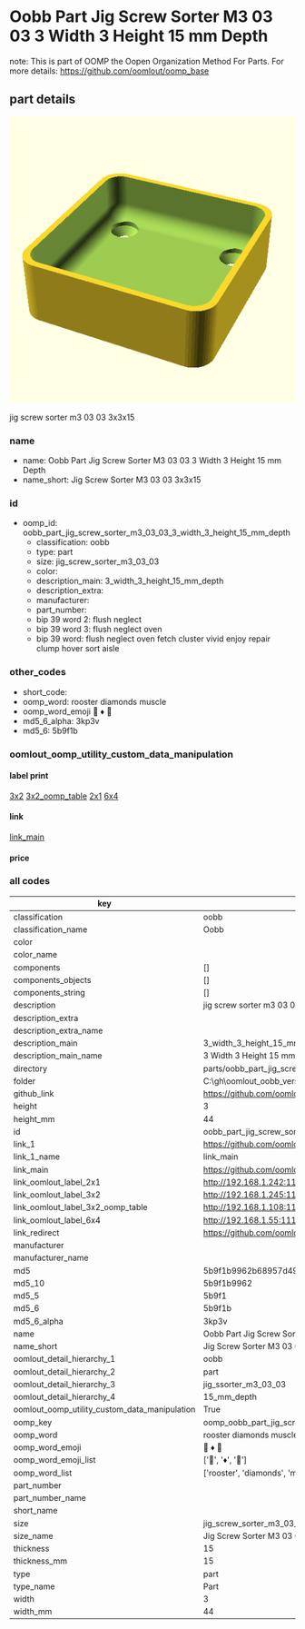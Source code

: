 # Oobb Part Jig Screw Sorter M3 03 03 3 Width 3 Height 15 mm Depth  

note: This is part of OOMP the Oopen Organization Method For Parts. For more details: https://github.com/oomlout/oomp_base

##  part details
  

[![](3dpr.png)](3dpr.png)

jig screw sorter m3 03 03 3x3x15



### name
* name: Oobb Part Jig Screw Sorter M3 03 03 3 Width 3 Height 15 mm Depth
* name_short: Jig Screw Sorter M3 03 03 3x3x15 
### id
* oomp_id: oobb_part_jig_screw_sorter_m3_03_03_3_width_3_height_15_mm_depth
  * classification: oobb
  * type: part
  * size: jig_screw_sorter_m3_03_03
  * color: 
  * description_main: 3_width_3_height_15_mm_depth
  * description_extra: 
  * manufacturer: 
  * part_number: 
  * bip 39 word 2: flush neglect
  * bip 39 word 3: flush neglect oven
  * bip 39 word: flush neglect oven fetch cluster vivid enjoy repair clump hover sort aisle

### other_codes
* short_code: 
* oomp_word: rooster diamonds muscle
* oomp_word_emoji :rooster: :diamonds: :muscle:
* md5_6_alpha: 3kp3v
* md5_6: 5b9f1b






### oomlout_oomp_utility_custom_data_manipulation
#### label print
[3x2](http://192.168.1.245:1112/?label=oomp%203kp3v)
[3x2_oomp_table](http://192.168.1.108:1112/?label=oomp%203kp3v)
[2x1](http://192.168.1.242:1112/?label=oomp%203kp3v)
[6x4](http://192.168.1.55:1112/?label=oomp%203kp3v)    

#### link

[link_main](https://github.com/oomlout/oomlout_oobb_version_4_generated_parts/tree/main/navigation_oomp/oobb/part/jig_screw_sorter_m3_03_03/3_width_3_height_15_mm_depth/part)                              

#### price







### all codes 
| key | value |  
| --- | --- |  
| classification | oobb |  
| classification_name | Oobb |  
| color |  |  
| color_name |  |  
| components | [] |  
| components_objects | [] |  
| components_string | [] |  
| description | jig screw sorter m3 03 03 3x3x15 |  
| description_extra |  |  
| description_extra_name |  |  
| description_main | 3_width_3_height_15_mm_depth |  
| description_main_name | 3 Width 3 Height 15 mm Depth |  
| directory | parts/oobb_part_jig_screw_sorter_m3_03_03_3_width_3_height_15_mm_depth |  
| folder | C:\gh\oomlout_oobb_version_4_generated_parts\parts\oobb_part_jig_screw_sorter_m3_03_03_3_width_3_height_15_mm_depth |  
| github_link | https://github.com/oomlout/oomlout_oomp_part_src/tree/main/parts/oobb_part_jig_screw_sorter_m3_03_03_3_width_3_height_15_mm_depth |  
| height | 3 |  
| height_mm | 44 |  
| id | oobb_part_jig_screw_sorter_m3_03_03_3_width_3_height_15_mm_depth |  
| link_1 | https://github.com/oomlout/oomlout_oobb_version_4_generated_parts/tree/main/navigation_oomp/oobb/part/jig_screw_sorter_m3_03_03/3_width_3_height_15_mm_depth/part |  
| link_1_name | link_main |  
| link_main | https://github.com/oomlout/oomlout_oobb_version_4_generated_parts/tree/main/navigation_oomp/oobb/part/jig_screw_sorter_m3_03_03/3_width_3_height_15_mm_depth/part |  
| link_oomlout_label_2x1 | http://192.168.1.242:1112/?label=oomp%203kp3v |  
| link_oomlout_label_3x2 | http://192.168.1.245:1112/?label=oomp%203kp3v |  
| link_oomlout_label_3x2_oomp_table | http://192.168.1.108:1112/?label=oomp%203kp3v |  
| link_oomlout_label_6x4 | http://192.168.1.55:1112/?label=oomp%203kp3v |  
| link_redirect | https://github.com/oomlout/oomlout_oobb_version_4_generated_parts/tree/main/parts/oobb_jig_screw_sorter_m3_03_03_03_03_15 |  
| manufacturer |  |  
| manufacturer_name |  |  
| md5 | 5b9f1b9962b68957d49635553ba502ce |  
| md5_10 | 5b9f1b9962 |  
| md5_5 | 5b9f1 |  
| md5_6 | 5b9f1b |  
| md5_6_alpha | 3kp3v |  
| name | Oobb Part Jig Screw Sorter M3 03 03 3 Width 3 Height 15 mm Depth |  
| name_short | Jig Screw Sorter M3 03 03 3x3x15  |  
| oomlout_detail_hierarchy_1 | oobb |  
| oomlout_detail_hierarchy_2 | part |  
| oomlout_detail_hierarchy_3 | jig_ssorter_m3_03_03 |  
| oomlout_detail_hierarchy_4 | 15_mm_depth |  
| oomlout_oomp_utility_custom_data_manipulation | True |  
| oomp_key | oomp_oobb_part_jig_screw_sorter_m3_03_03_3_width_3_height_15_mm_depth |  
| oomp_word | rooster diamonds muscle |  
| oomp_word_emoji | :rooster: :diamonds: :muscle: |  
| oomp_word_emoji_list | [':rooster:', ':diamonds:', ':muscle:'] |  
| oomp_word_list | ['rooster', 'diamonds', 'muscle'] |  
| part_number |  |  
| part_number_name |  |  
| short_name |  |  
| size | jig_screw_sorter_m3_03_03 |  
| size_name | Jig Screw Sorter M3 03 03 |  
| thickness | 15 |  
| thickness_mm | 15 |  
| type | part |  
| type_name | Part |  
| width | 3 |  
| width_mm | 44 |  
